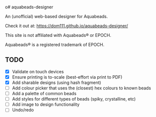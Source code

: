 o# aquabeads-designer

An (unofficial) web-based designer for Aquabeads.

Check it out at: https://dom111.github.io/aquabeads-designer/

This site is not affiliated with Aquabeads® or EPOCH.

Aquabeads® is a registered trademark of EPOCH.

## TODO

- [x] Validate on touch devices
- [x] Ensure printing is to-scale (best-effort via print to PDF)
- [x] Add sharable designs (using hash fragment)
- [ ] Add colour picker that uses the (closest) hex colours to known beads
- [ ] Add a palette of common beads
- [ ] Add styles for different types of beads (spiky, crystalline, etc)
- [ ] Add image to design functionality
- [ ] Undo/redo

